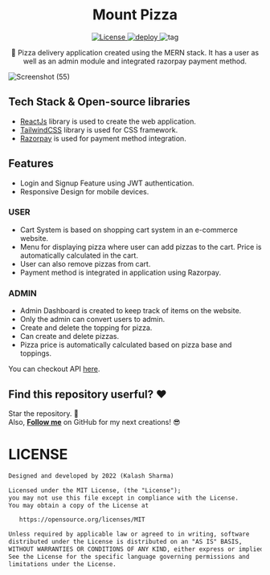 <h1 align='center'>Mount Pizza</h1>

<p align='center'>
  <a href="https://opensource.org/licenses/MIT">
    <img alt="License" src="https://img.shields.io/github/license/k99sharma/OIBSIP"/>
  </a>
  
  <a href="https://app.netlify.com/sites/mountpizza/deploys">
    <img alt="deploy" src="https://img.shields.io/netlify/72c40fed-3dfa-42ad-9c2b-b2d954ec4ba9" />
  </a>
 
  <a>
    <img alt="tag" src="https://img.shields.io/github/v/tag/k99sharma/OIBSIP" />
  </a>
</p>

<p align='center'>
  🍕 Pizza delivery application created using the MERN stack. It has a user as well as an admin module and integrated razorpay payment method.
</p>

![Screenshot (55)](https://user-images.githubusercontent.com/54969439/160991711-50dcdc64-411d-4ac6-b138-637844164a7f.png)

## Tech Stack & Open-source libraries
- [ReactJs](https://reactjs.org/) library is used to create the web application.
- [TailwindCSS](https://tailwindcss.com/) library is used for CSS framework.
- [Razorpay](https://razorpay.com/) is used for payment method integration.

## Features
- Login and Signup Feature using JWT authentication.
- Responsive Design for mobile devices.


### USER
- Cart System is based on shopping cart system in an e-commerce website.
- Menu for displaying pizza where user can add pizzas to the cart. Price is automatically calculated in the cart.
- User can also remove pizzas from cart.
- Payment method is integrated in application using Razorpay.

### ADMIN
- Admin Dashboard is created to keep track of items on the website.
- Only the admin can convert users to admin.
- Create and delete the topping for pizza.
- Can create and delete pizzas.
- Pizza price is automatically calculated based on pizza base and toppings.

You can checkout API [here](https://github.com/k99sharma/mount-pizza-api).

## Find this repository userful? :heart:
Star the repository. 🌟
<br>Also, __[Follow me](https://github.com/k99sharma)__ on GitHub for my next creations! 😎

# LICENSE
```xml
Designed and developed by 2022 (Kalash Sharma)

Licensed under the MIT License, (the "License");
you may not use this file except in compliance with the License.
You may obtain a copy of the License at

   https://opensource.org/licenses/MIT

Unless required by applicable law or agreed to in writing, software
distributed under the License is distributed on an "AS IS" BASIS,
WITHOUT WARRANTIES OR CONDITIONS OF ANY KIND, either express or implied.
See the License for the specific language governing permissions and
limitations under the License.
```

